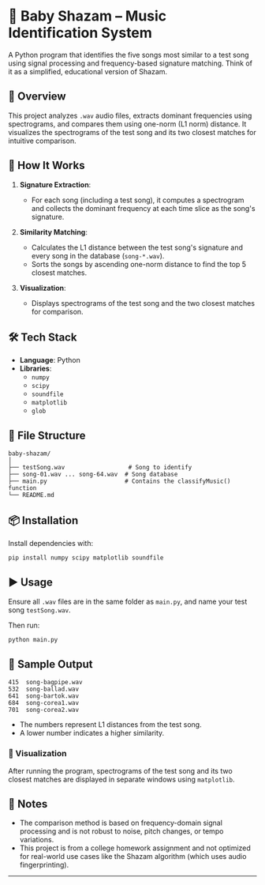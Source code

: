 # 🎵 Baby Shazam – Music Identification System

A Python program that identifies the five songs most similar to a test song using signal processing and frequency-based signature matching. Think of it as a simplified, educational version of Shazam.

## 📌 Overview

This project analyzes `.wav` audio files, extracts dominant frequencies using spectrograms, and compares them using one-norm (L1 norm) distance. It visualizes the spectrograms of the test song and its two closest matches for intuitive comparison.

## 🧠 How It Works

1. **Signature Extraction**:
   - For each song (including a test song), it computes a spectrogram and collects the dominant frequency at each time slice as the song's signature.

2. **Similarity Matching**:
   - Calculates the L1 distance between the test song's signature and every song in the database (`song-*.wav`).
   - Sorts the songs by ascending one-norm distance to find the top 5 closest matches.

3. **Visualization**:
   - Displays spectrograms of the test song and the two closest matches for comparison.

## 🛠️ Tech Stack

- **Language**: Python
- **Libraries**:
  - `numpy`
  - `scipy`
  - `soundfile`
  - `matplotlib`
  - `glob`

## 📂 File Structure

```
baby-shazam/
│
├── testSong.wav                  # Song to identify
├── song-01.wav ... song-64.wav  # Song database
├── main.py                      # Contains the classifyMusic() function
└── README.md
```

## 📦 Installation

Install dependencies with:

```bash
pip install numpy scipy matplotlib soundfile
```

## ▶️ Usage

Ensure all `.wav` files are in the same folder as `main.py`, and name your test song `testSong.wav`.

Then run:

```bash
python main.py
```

## 📝 Sample Output

```
415  song-bagpipe.wav
532  song-ballad.wav
641  song-bartok.wav
684  song-corea1.wav
701  song-corea2.wav
```

- The numbers represent L1 distances from the test song.
- A lower number indicates a higher similarity.

### 🎨 Visualization

After running the program, spectrograms of the test song and its two closest matches are displayed in separate windows using `matplotlib`.

## 📌 Notes

- The comparison method is based on frequency-domain signal processing and is not robust to noise, pitch changes, or tempo variations.
- This project is from a college homework assignment and not optimized for real-world use cases like the Shazam algorithm (which uses audio fingerprinting).


---